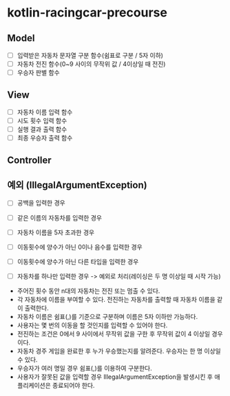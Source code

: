 # kotlin-racingcar-precourse

## Model
- [ ] 입력받은 자동차 문자열 구분 함수(쉼표로 구분 / 5자 이하)
- [ ] 자동차 전진 함수(0~9 사이의 무작위 값 / 4이상일 때 전진)
- [ ] 우승자 판별 함수

## View
- [ ] 자동차 이름 입력 함수
- [ ] 시도 횟수 입력 함수
- [ ] 실행 결과 출력 함수
- [ ] 최종 우승자 출력 함수

## Controller

## 예외 (IllegalArgumentException)
- [ ] 공백을 입력한 경우
- [ ] 같은 이름의 자동차를 입력한 경우
- [ ] 자동차 이름을 5자 초과한 경우
- [ ] 이동횟수에 양수가 아닌 0이나 음수를 입력한 경우
- [ ] 이동횟수에 양수가 아닌 다른 타입을 입력한 경우
- [ ] 자동차를 하나만 입력한 경우
-> 예외로 처리(레이싱은 두 명 이상일 때 시작 가능)



- 주어진 횟수 동안 n대의 자동차는 전진 또는 멈출 수 있다.
- 각 자동차에 이름을 부여할 수 있다. 전진하는 자동차를 출력할 때 자동차 이름을 같이 출력한다.
- 자동차 이름은 쉼표(,)를 기준으로 구분하며 이름은 5자 이하만 가능하다.
- 사용자는 몇 번의 이동을 할 것인지를 입력할 수 있어야 한다.
- 전진하는 조건은 0에서 9 사이에서 무작위 값을 구한 후 무작위 값이 4 이상일 경우이다.
- 자동차 경주 게임을 완료한 후 누가 우승했는지를 알려준다. 우승자는 한 명 이상일 수 있다.
- 우승자가 여러 명일 경우 쉼표(,)를 이용하여 구분한다.
- 사용자가 잘못된 값을 입력할 경우 IllegalArgumentException을 발생시킨 후 애플리케이션은 종료되어야 한다.